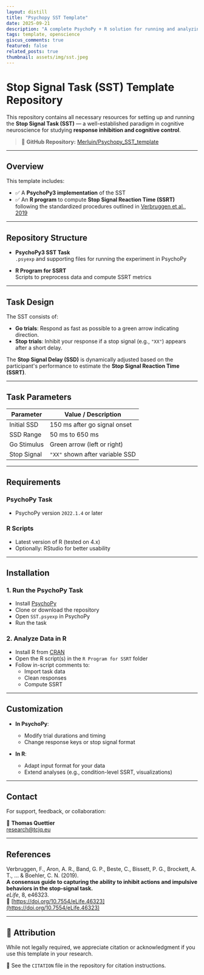 ```yaml
---
layout: distill
title: "Psychopy SST Template"
date: 2025-09-21
description: "A complete PsychoPy + R solution for running and analyzing the Stop Signal Task (SST) following Verbruggen et al. (2019)."
tags: template, openscience
giscus_comments: true
featured: false
related_posts: true
thumbnail: assets/img/sst.jpeg
---
```


# Stop Signal Task (SST) Template Repository

This repository contains all necessary resources for setting up and running the **Stop Signal Task (SST)** — a well-established paradigm in cognitive neuroscience for studying **response inhibition and cognitive control**.

> 🔗 **GitHub Repository:** [Merluin/Psychopy_SST_template](https://github.com/Merluin/Psychopy_SST_template)

---

## Overview

This template includes:

- ✅ A **PsychoPy3 implementation** of the SST
- ✅ An **R program** to compute **Stop Signal Reaction Time (SSRT)**  
  following the standardized procedures outlined in [Verbruggen et al., 2019](#references)

---

## Repository Structure

- **PsychoPy3 SST Task**  
  `.psyexp` and supporting files for running the experiment in PsychoPy

- **R Program for SSRT**  
  Scripts to preprocess data and compute SSRT metrics

---

## Task Design

The SST consists of:

- **Go trials**: Respond as fast as possible to a green arrow indicating direction.
- **Stop trials**: Inhibit your response if a stop signal (e.g., `"XX"`) appears after a short delay.

The **Stop Signal Delay (SSD)** is dynamically adjusted based on the participant's performance to estimate the **Stop Signal Reaction Time (SSRT)**.

---

## Task Parameters

| Parameter   | Value / Description             |
| ----------- | ------------------------------- |
| Initial SSD | 150 ms after go signal onset    |
| SSD Range   | 50 ms to 650 ms                 |
| Go Stimulus | Green arrow (left or right)     |
| Stop Signal | `"XX"` shown after variable SSD |

---

## Requirements

### PsychoPy Task

- PsychoPy version `2022.1.4` or later

### R Scripts

- Latest version of R (tested on 4.x)
- Optionally: RStudio for better usability

---

## Installation

### 1. Run the PsychoPy Task

- Install [PsychoPy](https://www.psychopy.org/download.html)
- Clone or download the repository
- Open `SST.psyexp` in PsychoPy
- Run the task

### 2. Analyze Data in R

- Install R from [CRAN](https://cran.r-project.org)
- Open the R script(s) in the `R Program for SSRT` folder
- Follow in-script comments to:
  - Import task data
  - Clean responses
  - Compute SSRT

---

## Customization

- **In PsychoPy**:

  - Modify trial durations and timing
  - Change response keys or stop signal format

- **In R**:
  - Adapt input format for your data
  - Extend analyses (e.g., condition-level SSRT, visualizations)

---

## Contact

For support, feedback, or collaboration:

📧 **Thomas Quettier**  
[research@tcjq.eu](mailto:research@tcjq.eu)

---

## References

Verbruggen, F., Aron, A. R., Band, G. P., Beste, C., Bissett, P. G., Brockett, A. T., ... & Boehler, C. N. (2019).  
**A consensus guide to capturing the ability to inhibit actions and impulsive behaviors in the stop-signal task.**  
_eLife_, 8, e46323.  
🔗 [https://doi.org/10.7554/eLife.46323](https://doi.org/10.7554/eLife.46323)

---

## 🙏 Attribution

While not legally required, we appreciate citation or acknowledgment if you use this template in your research.

📄 See the `CITATION` file in the repository for citation instructions.
